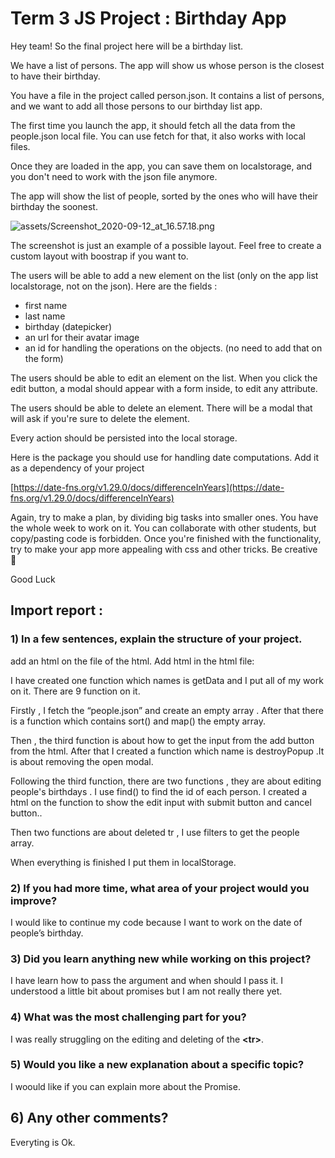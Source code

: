# Term 3 JS Project : Birthday App

Hey team! So the final project here will be a birthday list.

We have a list of persons. The app will show us whose person is the closest to have their birthday.

You have a file in the project called person.json. It contains a list of persons, and we want to add all those persons to our birthday list app.

The first time you launch the app, it should fetch all the data from the people.json local file. You can use fetch for that, it also works with local files.

Once they are loaded in the app, you can save them on localstorage, and you don't need to work with the json file anymore.

The app will show the list of people, sorted by the ones who will have their birthday the soonest.

![assets/Screenshot_2020-09-12_at_16.57.18.png](assets/Screenshot_2020-09-12_at_16.57.18.png)

The screenshot is just an example of a possible layout. Feel free to create a custom layout with boostrap if you want to.

The users will be able to add a new element on the list (only on the app list localstorage, not on the json). Here are the fields :

-   first name
-   last name
-   birthday (datepicker)
-   an url for their avatar image
-   an id for handling the operations on the objects. (no need to add that on the form)

The users should be able to edit an element on the list. When you click the edit button, a modal should appear with a form inside, to edit any attribute.

The users should be able to delete an element. There will be a modal that will ask if you're sure to delete the element.

Every action should be persisted into the local storage.

Here is the package you should use for handling date computations. Add it as a dependency of your project

[https://date-fns.org/v1.29.0/docs/differenceInYears](https://date-fns.org/v1.29.0/docs/differenceInYears)

Again, try to make a plan, by dividing big tasks into smaller ones.
You have the whole week to work on it. You can collaborate with other students, but copy/pasting code is forbidden.
Once you're finished with the functionality, try to make your app more appealing with css and other tricks.
Be creative 🎨

Good Luck


## Import report :
### 1) In a few sentences, explain the structure of your project.
add an html on the file of the html.
Add  html in the html file:

 I have created one function which names is getData and I put all of my work on it. There  are 
9 function on it. 

Firstly , I fetch the “people.json” and create an  empty array . After that there is a function which contains sort() and map() the empty array. 

Then ,  the third function is about how to get the input from the add button  from the html.
After that I created a function which name is destroyPopup .It is about removing the open modal. 

Following the third function, there are two functions , they are about editing people's birthdays . I use find() to find the id of each person. I created a html on the function to show the edit input with submit button and cancel button.. 

Then two functions are about deleted tr , I use filters to get the people array. 

When everything is finished I put them in localStorage.

### 2) If you had more time, what area of your project would you improve?
I would like to continue my code because I want to work on the date of people’s birthday.

### 3) Did you learn anything new while working on this project?
 I have learn how to pass the argument and when should I pass it.
 I understood a little bit about promises but I am not really there yet.
 
### 4) What was the most challenging part for you?

 I was really struggling on the editing and deleting of the **<****tr****>**.

### 5) Would you like a new explanation about a specific topic?
 
I woould like if you can explain more about the Promise.

## 6) Any other comments?
Everyting is Ok.



